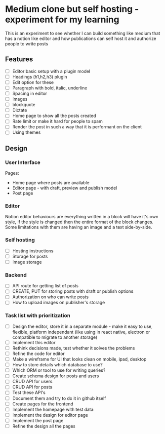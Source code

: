 # Medium clone but self hosting - experiment for my learning

This is an experiment to see whether I can build something like medium that has a notion like editor and how publications can self host it and authorize people to write posts

## Features

- [ ] Editor basic setup with a plugin model
- [ ] Headings (h1,h2,h3) plugin
- [ ] Edit option for these
- [ ] Paragraph with bold, italic, underline
- [ ] Spacing in editor
- [ ] Images
- [ ] blockquote
- [ ] Dictate
- [ ] Home page to show all the posts created
- [ ] Rate limit or make it hard for people to spam
- [ ] Render the post in such a way that it is performant on the client
- [ ] Using themes

## Design

### User Interface

Pages:

- Home page where posts are available
- Editor page - with draft, preview and publish model
- Post page

### Editor

Notion editor behaviours are everything written in a block will have it's own style, If the style is changed then the entire format of the block changes. Some limitations with them are having an image and a text side-by-side.

### Self hosting

- [ ] Hosting instructions
- [ ] Storage for posts
- [ ] Image storage

### Backend

- [ ] API route for getting list of posts
- [ ] CREATE, PUT for storing posts with draft or publish options
- [ ] Authorization on who can write posts
- [ ] How to upload images on publisher's storage

### Task list with prioritization

- [ ] Design the editor, store it in a separate module - make it easy to use, flexible, platform independant (like using in react native, electron or compatible to migrate to another storage)
- [ ] Implement this editor
- [ ] Rethink decisions made, test whether it solves the problems
- [ ] Refine the code for editor
- [ ] Make a wireframe for UI that looks clean on mobile, ipad, desktop
- [ ] How to store details which database to use?
- [ ] Which ORM or tool to use for writing queries?
- [ ] Create schema design for posts and users
- [ ] CRUD API for users
- [ ] CRUD API for posts
- [ ] Test these API's
- [ ] Document them and try to do it in github itself
- [ ] Create pages for the frontend
- [ ] Implement the homepage with test data
- [ ] Implement the design for editor page
- [ ] Implement the post page
- [ ] Refine the design all the pages
